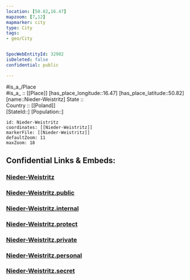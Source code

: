 ```yaml
---
location: [50.82,16.47] 
mapzoom: [7,12] 
mapmarker: city 
type: City
tags:
- geo/City


SpocWebEntityId: 32902
isDeleted: false
confidential: public

---
```

#is_a_/Place  
#is_a_ :: [[Place]] 
[has_place_longitude::16.47] 
[has_place_latitude::50.82] 
[name::Nieder-Weistritz] 
State ::  
Country :: [[Poland]]  
[StateId::] 
[Population::] 



```leaflet
id: Nieder-Weistritz
coordinates: [[Nieder-Weistritz]] 
markerFile: [[Nieder-Weistritz]] 
defaultZoom: 11 
maxZoom: 18
```


## Confidential Links & Embeds: 

### [Nieder-Weistritz](/_Standards/Earth/Continent/Europe/Europe~East/Poland/Provinces~Poland/Lower_Silesian/City/Nieder-Weistritz.md) 

### [Nieder-Weistritz.public](/_public/Earth/Continent/Europe/Europe~East/Poland/Provinces~Poland/Lower_Silesian/City/Nieder-Weistritz.public.md) 

### [Nieder-Weistritz.internal](/_internal/Earth/Continent/Europe/Europe~East/Poland/Provinces~Poland/Lower_Silesian/City/Nieder-Weistritz.internal.md) 

### [Nieder-Weistritz.protect](/_protect/Earth/Continent/Europe/Europe~East/Poland/Provinces~Poland/Lower_Silesian/City/Nieder-Weistritz.protect.md) 

### [Nieder-Weistritz.private](/_private/Earth/Continent/Europe/Europe~East/Poland/Provinces~Poland/Lower_Silesian/City/Nieder-Weistritz.private.md) 

### [Nieder-Weistritz.personal](/_personal/Earth/Continent/Europe/Europe~East/Poland/Provinces~Poland/Lower_Silesian/City/Nieder-Weistritz.personal.md) 

### [Nieder-Weistritz.secret](/_secret/Earth/Continent/Europe/Europe~East/Poland/Provinces~Poland/Lower_Silesian/City/Nieder-Weistritz.secret.md)

